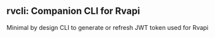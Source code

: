 ## rvcli: Companion CLI for Rvapi

Minimal by design CLI to generate or refresh JWT token used for Rvapi

